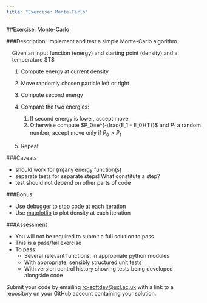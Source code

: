 ```yaml
---
title: "Exercise: Monte-Carlo"
---
```


##Exercise: Monte-Carlo


###Description: Implement and test a simple Monte-Carlo algorithm

<div align="left" style="position:relative;left:15px">
Given an input function (energy) and starting point (density) and a temperature $T$

1. Compute energy at current density
1. Move randomly chosen particle left or right
1. Compute second energy
1. Compare the two energies:

    1. If second energy is lower, accept move
    1. Otherwise compute $P_0=e^{-\frac{E_1 - E_0}{T}}$ and $P_1$ a random number,
       accept move only if $P_0 > P_1$

1. Repeat
</div>


###Caveats

* should work for (m)any energy function(s)
* separate tests for separate steps! What constitute a step?
* test should not depend on other parts of code


###Bonus

* Use debugger to stop code at each iteration
* Use [matplotlib](http://matplotlib.org/) to plot density at each iteration

###Assessment

* You will not be required to submit a full solution to pass
* This is a pass/fail exercise
* To pass:
  * Several relevant functions, in appropriate python modules
  * With appropriate, sensibly structured unit tests
  * With version control history showing tests being developed alongside code

Submit your code by emailing rc-softdev@ucl.ac.uk with a link to a repository on your GitHub account
containing your solution.
